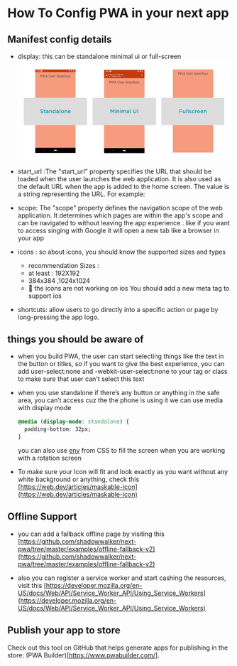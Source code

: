 # How To Config PWA in your next app

## Manifest config details

- display: this can be standalone minimal ui or full-screen
  ![Difference between standalone or minimal ui or full screen](/public/pwa-phone-size.png "Difference between standalone or minimal ui or full screen")

- start_url :The "start_url" property specifies the URL that should be loaded when the user launches the web application. It is also used as the default URL when the app is added to the home screen. The value is a string representing the URL. For example:

- scope: The "scope" property defines the navigation scope of the web application. It determines which pages are within the app's scope and can be navigated to without leaving the app experience . like if you want to access singing with Google it will open a new tab like a browser in your app

- icons : so about icons, you should know the supported sizes and types
  - recommendation Sizes :
  - at least : 192X192
  - 384x384 ,1024x1024
  - 🔴 the icons are not working on ios You should add a new meta tag to support ios
    <link rel="apple-touch-icon" sizes="190x190" href="/path/to/your/icon.png">
- shortcuts: allow users to go directly into a specific action or page by long-pressing the app logo.

## things you should be aware of

- when you build PWA, the user can start selecting things like the text in the button or titles, so if you want to give the best experience, you can add user-select:none and -webkit-user-select:none to your tag or class to make sure that user can't select this text

- when you use standalone if there’s any button or anything in the safe area, you can’t access cuz the the phone is using it we can use media with display mode

  ```css
  @media (display-mode: standalone) {
    padding-bottom: 32px;
  }
  ```

  you can also use [env](https://developer.mozilla.org/en-US/docs/Web/CSS/env) from CSS to fill the screen when you are working with a rotation screen

- To make sure your Icon will fit and look exactly as you want without any white background or anything, check this
  [https://web.dev/articles/maskable-icon](https://web.dev/articles/maskable-icon)

## Offline Support

- you can add a fallback offline page by visiting this [https://github.com/shadowwalker/next-pwa/tree/master/examples/offline-fallback-v2](https://github.com/shadowwalker/next-pwa/tree/master/examples/offline-fallback-v2)

- also you can register a service worker and start cashing the resources, visit this [https://developer.mozilla.org/en-US/docs/Web/API/Service_Worker_API/Using_Service_Workers](https://developer.mozilla.org/en-US/docs/Web/API/Service_Worker_API/Using_Service_Workers)

## Publish your app to store 
Check out this tool on GitHub that helps generate apps for publishing in the store: (PWA Builder)[https://www.pwabuilder.com/].
